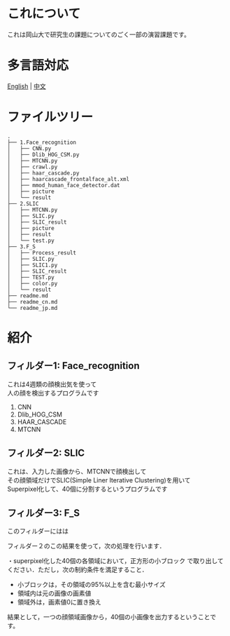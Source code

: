 
# これについて

これは岡山大で研究生の課題についてのごく一部の演習課題です。

# 多言語対応

[English](/readme.md) | [中文](/readme_zh.md)

# ファイルツリー

```tree
.
├── 1.Face_recognition
│   ├── CNN.py
│   ├── Dlib_HOG_CSM.py
│   ├── MTCNN.py
│   ├── crawl.py
│   ├── haar_cascade.py
│   ├── haarcascade_frontalface_alt.xml
│   ├── mmod_human_face_detector.dat
│   ├── picture
│   └── result
├── 2.SLIC
│   ├── MTCNN.py
│   ├── SLIC.py
│   ├── SLIC_result
│   ├── picture
│   ├── result
│   └── test.py
├── 3.F_S
│   ├── Process_result
│   ├── SLIC.py
│   ├── SLIC1.py
│   ├── SLIC_result
│   ├── TEST.py
│   ├── color.py
│   └── result
├── readme.md
├── readme_cn.md
└── readme_jp.md
```

# 紹介

## フィルダー1: Face_recognition

これは4週類の顔検出気を使って  
人の顔を検出するプログラムです

1. CNN
2. Dlib_HOG_CSM
3. HAAR_CASCADE
4. MTCNN

## フィルダー2: SLIC

これは、入力した画像から、MTCNNで顔検出して  
その顔領域だけでSLIC(Simple Liner Iterative Clustering)を用いて  
Superpixel化して、40個に分割するというプログラムです

## フィルダー3: F_S

このフィルダーにはは

フィルダー２のこの結果を使って，次の処理を行います．

・superpixel化した40個の各領域において，正方形の小ブロック
で取り出してください．ただし，次の制約条件を満足すること．

- 小ブロックは，その領域の95%以上を含む最小サイズ
- 領域内は元の画像の画素値
- 領域外は，画素値0に置き換え

結果として，一つの顔領域画像から，40個の小画像を出力するということです。